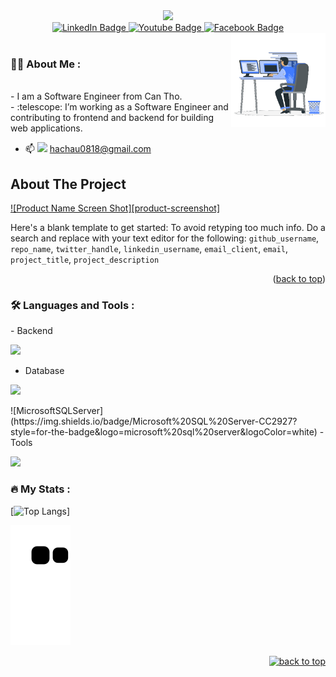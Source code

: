 
<div id="header" align="center">
  <img src="https://media.giphy.com/media/SHjOSDkKZ18qOHA5B5/giphy.gif" width="100"/>
</div>
<div id="badges" align="center">
  <a href="https://www.linkedin.com/in/h%E1%BA%A3i-ch%C3%A2u-0a4417201/">
    <img src="https://img.shields.io/badge/LinkedIn-blue?style=for-the-badge&logo=linkedin&logoColor=white" alt="LinkedIn Badge"/>
  </a>
  <a href="https://www.youtube.com/channel/UCxoEfqmjnCrjydJyMIzMaQw">
    <img src="https://img.shields.io/badge/YouTube-red?style=for-the-badge&logo=youtube&logoColor=white" alt="Youtube Badge"/>
  </a>
  <a href="https://www.facebook.com/haichau0818/">
    <img src="https://img.shields.io/badge/facebook-blue?style=for-the-badge&logo=facebook&logoColor=white" alt="Facebook Badge"/>
  </a>
</div>
<img align="right" src="https://github.com/haichau0818/haichau0818/blob/main/Right_Side.gif" width=30%>
</br>





### :woman_technologist: About Me :
</br>
- I am a Software Engineer from Can Tho.
</br>
- :telescope: I’m working as a Software Engineer and contributing to frontend and backend for building web applications.

- :mailbox: <img src="https://media.giphy.com/media/l2SpLR8NRq1nVyGD6/giphy.gif" width="30"> hachau0818@gmail.com

<!-- ABOUT THE PROJECT -->
## About The Project

[![Product Name Screen Shot][product-screenshot]](https://example.com)

Here's a blank template to get started: To avoid retyping too much info. Do a search and replace with your text editor for the following: `github_username`, `repo_name`, `twitter_handle`, `linkedin_username`, `email_client`, `email`, `project_title`, `project_description`

<p align="right">(<a href="#readme-top">back to top</a>)</p>


### :hammer_and_wrench: Languages and Tools :
<div>
- Backend
<p align="left">
  <a href="https://skillicons.dev">
    <img src="https://skillicons.dev/icons?i=dotnet,cs,nodejs,py,spring,flask,fastapi,express,nestjs,nodejs" />
  </a>
</p>

- Database
<p align="left">
  <a href="https://skillicons.dev">
    <img src="https://skillicons.dev/icons?i=mongodb,mysql,postgresql" />
  </a>
</p>
![MicrosoftSQLServer](https://img.shields.io/badge/Microsoft%20SQL%20Server-CC2927?style=for-the-badge&logo=microsoft%20sql%20server&logoColor=white)
- Tools
<p align="left">
  <a href="https://skillicons.dev">
    <img src="https://skillicons.dev/icons?i=git,github,docker,figma,xd,idea,vscode,postman,linux" />
  </a>
</p>

  
### :fire: My Stats :
[![Top Langs](https://github-readme-stats.vercel.app/api/top-langs/?username=haichau0818&layout=compact&theme=vision-friendly-dark)]



<img alt="github contribution snake animation" src="https://github.com/Carol42/Carol42/blob/output/github-contribution-grid-snake.svg">
<p align="right"><a href="#top"><img src="https://img.shields.io/static/v1?label&message=back+to+top&color=7E3ACE&style=flat&logo" alt="back to top" /></a></p>

<!--
**haichau0818/haichau0818** is a ✨ _special_ ✨ repository because its `README.md` (this file) appears on your GitHub profile.

Here are some ideas to get you started:

- 🔭 I’m currently working on ...
- 🌱 I’m currently learning ...
- 👯 I’m looking to collaborate on ...
- 🤔 I’m looking for help with ...
- 💬 Ask me about ...
- 📫 How to reach me: ...
- 😄 Pronouns: ...
- ⚡ Fun fact: ...
-->

